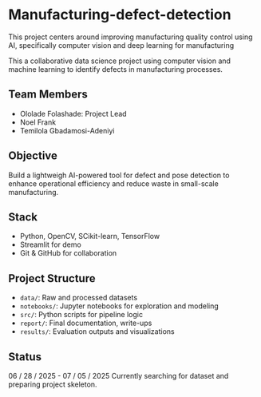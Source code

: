 # Manufacturing-defect-detection
This project centers around improving manufacturing quality control using AI, specifically computer vision and deep learning for manufacturing

This a collaborative data science project using computer vision and machine learning to identify defects in manufacturing processes.

## Team Members
- Ololade Folashade: Project Lead
- Noel Frank
- Temilola Gbadamosi-Adeniyi

## Objective
Build a lightweigh AI-powered tool for defect and pose detection to enhance operational efficiency and reduce waste in small-scale manufacturing. 

## Stack 
- Python, OpenCV, SCikit-learn, TensorFlow
- Streamlit for demo
- Git & GitHub for collaboration

## Project Structure
- `data/`: Raw and processed datasets
- `notebooks/`: Jupyter notebooks for exploration and modeling
- `src/`: Python scripts for pipeline logic
- `report/`: Final documentation, write-ups
- `results/`: Evaluation outputs and visualizations

## Status 
06 / 28 / 2025 - 07 / 05 / 2025 Currently searching for dataset and preparing project skeleton.
